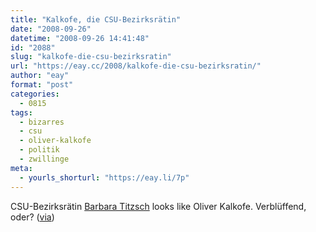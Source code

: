 ```yaml
---
title: "Kalkofe, die CSU-Bezirksrätin"
date: "2008-09-26"
datetime: "2008-09-26 14:41:48"
id: "2088"
slug: "kalkofe-die-csu-bezirksratin"
url: "https://eay.cc/2008/kalkofe-die-csu-bezirksratin/"
author: "eay"
format: "post"
categories:
  - 0815
tags:
  - bizarres
  - csu
  - oliver-kalkofe
  - politik
  - zwillinge
meta:
  - yourls_shorturl: "https://eay.li/7p"
---
```


CSU-Bezirksrätin [Barbara Titzsch](http://anonym.to/?http://www.barbara-titzsch.de/) looks like Oliver Kalkofe. Verblüffend, oder? ([via](http://www.nerdcore.de/wp/2008/09/25/gestatten-kalkofe/))

